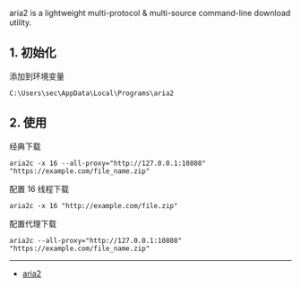 aria2 is a lightweight multi-protocol & multi-source command-line download utility.

## 1. 初始化

添加到环境变量

```
C:\Users\sec\AppData\Local\Programs\aria2
```

## 2. 使用

经典下载

```
aria2c -x 16 --all-proxy="http://127.0.0.1:10808" "https://example.com/file_name.zip"
```

配置 16 线程下载

```
aria2c -x 16 "http://example.com/file.zip"
```

配置代理下载

```
aria2c --all-proxy="http://127.0.0.1:10808" "https://example.com/file_name.zip"
```

---

- [aria2](https://aria2.github.io/)
